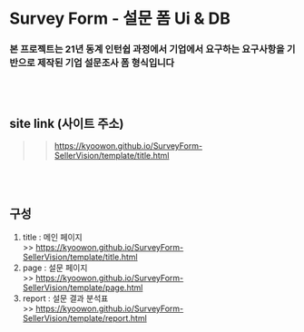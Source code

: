 # Survey Form - 설문 폼 Ui & DB
### 본 프로젝트는 21년 동계 인턴쉽 과정에서 기업에서 요구하는 요구사항을 기반으로 제작된 기업 설문조사 폼 형식입니다

<br>
<br>

## site link (사이트 주소)
>> https://kyoowon.github.io/SurveyForm-SellerVision/template/title.html

<br>
<br>

## 구성
  1. title : 메인 페이지<br>
    >> https://kyoowon.github.io/SurveyForm-SellerVision/template/title.html
  2. page : 설문 페이지<br>
    >> https://kyoowon.github.io/SurveyForm-SellerVision/template/page.html
  3. report : 설문 결과 분석표<br>
    >> https://kyoowon.github.io/SurveyForm-SellerVision/template/report.html
